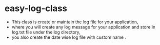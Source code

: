 # easy-log-class
* This  class is create or maintain the log file for your application, 
* where you  will create any log message for your application and store in log.txt file under the log directory,
* you also create the date wise log file with custom name .
